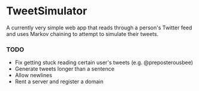 # TweetSimulator
A currently very simple web app that reads through a person's Twitter feed and uses Markov chaining to attempt to simulate their tweets.

### TODO
* Fix getting stuck reading certain user's tweets (e.g. @preposterousbee)
* Generate tweets longer than a sentence
* Allow newlines
* Rent a server and register a domain
